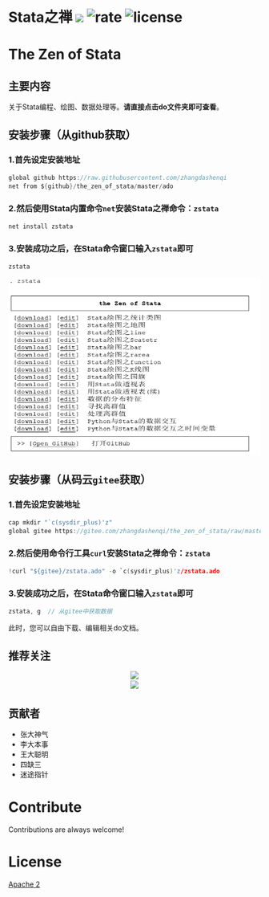 # Stata之禅    <img src="https://img.shields.io/badge/Stata-@zhangdashenqi-green.svg?logo=angular&style=for-the-badge" height=20px/> ![rate](https://img.shields.io/badge/stars-%E2%98%85%E2%98%85%E2%98%85%E2%98%85%E2%98%86-brightgreen.svg) ![license](https://img.shields.io/badge/license-Apache%202-blue.svg)

# The Zen of Stata

## 主要内容

关于Stata编程、绘图、数据处理等。**请直接点击do文件夹即可查看**。


## 安装步骤（从github获取）

### 1.首先设定安装地址

```c
global github https://raw.githubusercontent.com/zhangdashenqi
net from ${github}/the_zen_of_stata/master/ado
```

### 2.然后使用Stata内置命令`net`安装Stata之禅命令：`zstata`

```c
net install zstata
```

### 3.安装成功之后，在Stata命令窗口输入`zstata`即可

```c
zstata
```
![zstata](zstata.png)


## 安装步骤（从码云`gitee`获取）

### 1.首先设定安装地址

```c
cap mkdir "`c(sysdir_plus)'z"
global gitee https://gitee.com/zhangdashenqi/the_zen_of_stata/raw/master/ado
```

### 2.然后使用命令行工具`curl`安装Stata之禅命令：`zstata`

```c
!curl "${gitee}/zstata.ado" -o `c(sysdir_plus)'z/zstata.ado 
```

### 3.安装成功之后，在Stata命令窗口输入`zstata`即可

```c
zstata, g  // 从gitee中获取数据
```

此时，您可以自由下载、编辑相关do文档。

## 推荐关注

<div align=center><img src="https://raw.githubusercontent.com/zhangdashenqi/Stata-Graph/master/logo.png" width=300px /></div>

<div align=center><img src="https://raw.githubusercontent.com/zhangdashenqi/Stata-Graph/master/qr.png" width=500px /></div>

## 贡献者

* 张大神气
* 李大本事
* 王大聪明
* 四缺三
* 迷途指针

# Contribute
Contributions are always welcome! 

# License

[Apache 2](http://www.apache.org/licenses/LICENSE-2.0.txt)
